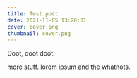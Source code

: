 ```yaml
---
title: Test post
date: 2021-11-05 13:20:01
cover: cover.png
thumbnail: cover.png
---
```


Doot, doot doot.

<!-- more -->

more stuff. lorem ipsum and the whatnots.